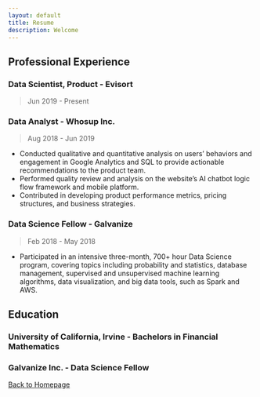 ```yaml
---
layout: default
title: Resume
description: Welcome
---
```


<!-- [See PDF version]() -->

## Professional Experience

### Data Scientist, Product - Evisort
 >  Jun 2019 - Present
 


### Data Analyst - Whosup Inc.
>  Aug 2018 - Jun 2019
  - Conducted qualitative and quantitative analysis on users’ behaviors and engagement in Google Analytics and SQL to provide actionable recommendations to the product team.
  - Performed quality review and analysis on the website’s AI chatbot logic flow framework and mobile platform.
  - Contributed in developing product performance metrics, pricing structures, and business strategies.


### Data Science Fellow - Galvanize
>  Feb 2018 - May 2018
- Participated in an intensive three-month, 700+ hour Data Science program, covering topics including probability and statistics, database management, supervised and unsupervised machine learning algorithms, data visualization, and big data tools, such as Spark and AWS.

## Education

### University of California, Irvine - Bachelors in Financial Mathematics
### Galvanize Inc. - Data Science Fellow

[Back to Homepage](./)
